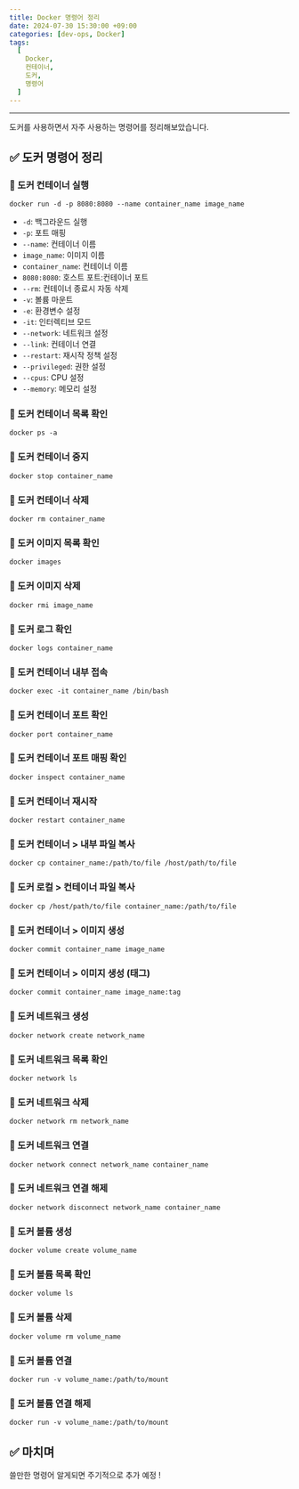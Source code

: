 ```yaml
---
title: Docker 명령어 정리
date: 2024-07-30 15:30:00 +09:00
categories: [dev-ops, Docker]
tags:
  [
    Docker,
    컨테이너,
    도커,
    명령어
  ]
---
```


* * *

도커를 사용하면서 자주 사용하는 명령어를 정리해보았습니다.


## ✅ 도커 명령어 정리

### 📌 도커 컨테이너 실행

```shell
docker run -d -p 8080:8080 --name container_name image_name
```

- `-d`: 백그라운드 실행
- `-p`: 포트 매핑
- `--name`: 컨테이너 이름
- `image_name`: 이미지 이름
- `container_name`: 컨테이너 이름
- `8080:8080`: 호스트 포트:컨테이너 포트
- `--rm`: 컨테이너 종료시 자동 삭제
- `-v`: 볼륨 마운트
- `-e`: 환경변수 설정
- `-it`: 인터렉티브 모드
- `--network`: 네트워크 설정
- `--link`: 컨테이너 연결
- `--restart`: 재시작 정책 설정
- `--privileged`: 권한 설정
- `--cpus`: CPU 설정
- `--memory`: 메모리 설정

### 📌 도커 컨테이너 목록 확인

```shell
docker ps -a
```

### 📌 도커 컨테이너 중지

```shell
docker stop container_name
```

### 📌 도커 컨테이너 삭제

```shell
docker rm container_name
```

### 📌 도커 이미지 목록 확인

```shell
docker images
```

### 📌 도커 이미지 삭제

```shell
docker rmi image_name
```

### 📌 도커 로그 확인

```shell
docker logs container_name
```

### 📌 도커 컨테이너 내부 접속

```shell
docker exec -it container_name /bin/bash
```

### 📌 도커 컨테이너 포트 확인

```shell
docker port container_name
```

### 📌 도커 컨테이너 포트 매핑 확인

```shell
docker inspect container_name
```

### 📌 도커 컨테이너 재시작

```shell
docker restart container_name
```

### 📌 도커 컨테이너 > 내부 파일 복사

```shell
docker cp container_name:/path/to/file /host/path/to/file
```

### 📌 도커 로컬 > 컨테이너 파일 복사

```shell
docker cp /host/path/to/file container_name:/path/to/file
```

### 📌 도커 컨테이너 > 이미지 생성

```shell
docker commit container_name image_name
```

### 📌 도커 컨테이너 > 이미지 생성 (태그)

```shell
docker commit container_name image_name:tag
```

### 📌 도커 네트워크 생성

```shell
docker network create network_name
```

### 📌 도커 네트워크 목록 확인

```shell
docker network ls
```

### 📌 도커 네트워크 삭제

```shell
docker network rm network_name
```

### 📌 도커 네트워크 연결

```shell
docker network connect network_name container_name
```

### 📌 도커 네트워크 연결 해제

```shell
docker network disconnect network_name container_name
```

### 📌 도커 볼륨 생성

```shell
docker volume create volume_name
```

### 📌 도커 볼륨 목록 확인

```shell
docker volume ls
```

### 📌 도커 볼륨 삭제

```shell
docker volume rm volume_name
```

### 📌 도커 볼륨 연결

```shell
docker run -v volume_name:/path/to/mount
```

### 📌 도커 볼륨 연결 해제

```shell
docker run -v volume_name:/path/to/mount
```




## ✅ 마치며
쓸만한 명령어 알게되면 주기적으로 추가 예정 !
